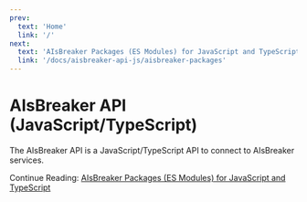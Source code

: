 ```yaml
---
prev:
  text: 'Home'
  link: '/'
next:
  text: 'AIsBreaker Packages (ES Modules) for JavaScript and TypeScript'
  link: '/docs/aisbreaker-api-js/aisbreaker-packages'
---
```


AIsBreaker API (JavaScript/TypeScript)
======================================

The AIsBreaker API is a JavaScript/TypeScript API to connect to AIsBreaker services.

Continue Reading: [AIsBreaker Packages (ES Modules) for JavaScript and TypeScript](./aisbreaker-packages)
